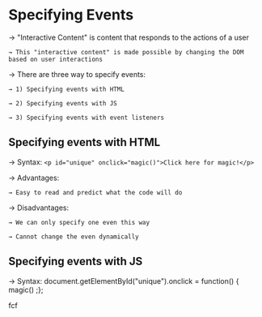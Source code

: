 # Specifying Events

→ "Interactive Content" is content that responds to the actions of a user 

    → This "interactive content" is made possible by changing the DOM based on user interactions

→ There are three way to specify events: 

    → 1) Specifying events with HTML

    → 2) Specifying events with JS

    → 3) Specifying events with event listeners

## Specifying events with HTML

→ Syntax: ```<p id="unique" onclick="magic()">Click here for magic!</p>```

→ Advantages: 

    → Easy to read and predict what the code will do

→ Disadvantages:

    → We can only specify one even this way

    → Cannot change the even dynamically


## Specifying events with JS

→ Syntax: document.getElementById("unique").onclick = function() { magic() ;};

fcf

